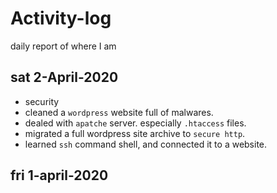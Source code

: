 # Activity-log
daily report of where I am

## sat 2-April-2020
- security
- cleaned a `wordpress` website full of malwares.
- dealed with `apatche` server. especially `.htaccess` files.
- migrated a full wordpress site archive to `secure http`.
- learned `ssh` command shell, and connected it to a website.


## fri 1-april-2020
